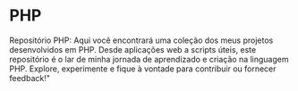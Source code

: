 # PHP
Repositório PHP: Aqui você encontrará uma coleção dos meus projetos desenvolvidos em PHP. Desde aplicações web a scripts úteis, este repositório é o lar de minha jornada de aprendizado e criação na linguagem PHP. Explore, experimente e fique à vontade para contribuir ou fornecer feedback!"
